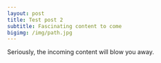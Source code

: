 ```yaml
---
layout: post
title: Test post 2
subtitle: Fascinating content to come
bigimg: /img/path.jpg
---
```


Seriously, the incoming content will blow you away.
